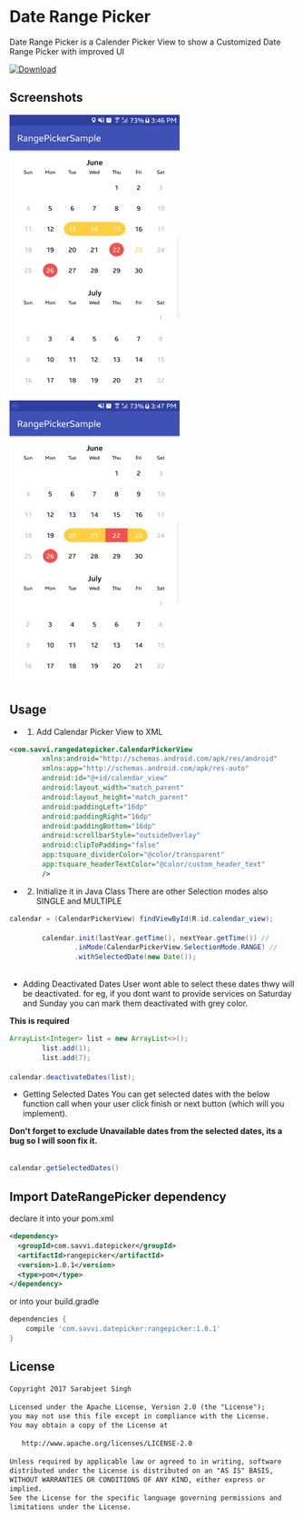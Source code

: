 Date Range Picker 
===================
Date Range Picker is a Calender Picker View to show a Customized Date Range Picker with improved UI

[ ![Download](https://api.bintray.com/packages/savvisingh/maven/date-range-picker/images/download.svg) ](https://bintray.com/savvisingh/maven/date-range-picker/_latestVersion)

Screenshots
-----------
<img src="device-2017-06-23-154706.png" alt="alt text" width="300" height="500"> <img src="device-2017-06-23-154757.png" alt="alt text" width="300" height="500">

Usage
-----
* 1. Add Calendar Picker View to XML

```xml
<com.savvi.rangedatepicker.CalendarPickerView
        xmlns:android="http://schemas.android.com/apk/res/android"
        xmlns:app="http://schemas.android.com/apk/res-auto"
        android:id="@+id/calendar_view"
        android:layout_width="match_parent"
        android:layout_height="match_parent"
        android:paddingLeft="16dp"
        android:paddingRight="16dp"
        android:paddingBottom="16dp"
        android:scrollbarStyle="outsideOverlay"
        android:clipToPadding="false"
        app:tsquare_dividerColor="@color/transparent"
        app:tsquare_headerTextColor="@color/custom_header_text"
        /> 
 ```
 
* 2. Initialize it in Java Class
        There are other Selection modes also SINGLE and MULTIPLE
```java
calendar = (CalendarPickerView) findViewById(R.id.calendar_view);

        calendar.init(lastYear.getTime(), nextYear.getTime()) //
                .inMode(CalendarPickerView.SelectionMode.RANGE) //
                .withSelectedDate(new Date());
 
```

 * Adding Deactivated Dates
  User wont able to select these dates thwy will be deactivated.
  for eg, if you dont want to provide services on Saturday and Sunday you can mark them deactivated with grey color.
  
  **This is required**

```java
ArrayList<Integer> list = new ArrayList<>();
        list.add(1);
        list.add(7);
        
calendar.deactivateDates(list);

 ``` 
 
 * Getting Selected Dates
You can get selected dates with the below function call when your user click finish or next button (which will you implement).

**Don't forget to exclude Unavailable dates from the selected dates, its a bug so I will soon fix it.**

```java

calendar.getSelectedDates()

 ``` 
 
 Import DateRangePicker dependency
------------------------------------

declare it into your pom.xml

```xml
<dependency>
  <groupId>com.savvi.datepicker</groupId>
  <artifactId>rangepicker</artifactId>
  <version>1.0.1</version>
  <type>pom</type>
</dependency>
```
or into your build.gradle

```groovy
dependencies {
    compile 'com.savvi.datepicker:rangepicker:1.0.1'
}
```

 License
---------

    Copyright 2017 Sarabjeet Singh

    Licensed under the Apache License, Version 2.0 (the "License");
    you may not use this file except in compliance with the License.
    You may obtain a copy of the License at

       http://www.apache.org/licenses/LICENSE-2.0

    Unless required by applicable law or agreed to in writing, software
    distributed under the License is distributed on an "AS IS" BASIS,
    WITHOUT WARRANTIES OR CONDITIONS OF ANY KIND, either express or implied.
    See the License for the specific language governing permissions and
    limitations under the License.
